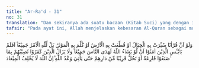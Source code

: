 ```yaml
---
title: "Ar-Ra'd - 31"
no: 31
translation: "Dan sekiranya ada suatu bacaan (Kitab Suci) yang dengan itu gunung-gunung dapat digoncangkan, atau bumi jadi terbelah, atau orang yang sudah mati dapat berbicara, (itulah Al-Qur'an). Sebenarnya segala urusan itu milik Allah. Maka tidakkah orang-orang yang beriman mengetahui bahwa sekiranya Allah menghendaki (semua manusia beriman), tentu Allah memberi petunjuk kepada manusia semuanya. Dan orang-orang kafir senantiasa ditimpa bencana disebabkan perbuatan mereka sendiri atau bencana itu terjadi dekat tempat kediaman mereka, sampai datang janji Allah (penaklukkan Mekah). Sungguh, Allah tidak menyalahi janji."
tafsir: "Pada ayat ini, Allah menjelaskan kebesaran Al-Quran sebagai mukjizat Nabi Muhammad saw. Namun sebelumnya, ayat ini menjelaskan bahwa walaupun ada satu bacaan atau Kitab Suci yang dapat menyebabkan gunung-gunung dapat berjalan, bumi dapat terbelah, atau orang-orang yang telah mati dapat hidup kembali dan berbicara, tetap akan ada orang-orang yang tidak beriman.\n\nMaksud pernyataan di atas adalah bahwa Allah telah memberikan mukjizat kepada Nabi Musa, seperti gunung Tur dapat berjalan, dan batu dapat mengeluarkan mata air setelah dipukul dengan tongkatnya. Allah swt juga telah memberikan mukjizat kepada Nabi Isa, sehingga ia dapat menghidupkan kembali orang-orang yang telah mati. Kepada Nabi Muhammad, Allah telah memberikan mukjizat terbesar yaitu Al-Quran, mukjizat yang bersifat abadi dan tetap dapat dilihat sampai sekarang. Al-Quran mengandung bukti-bukti yang menunjukkan kebesaran kekuasaan Allah dan keindahan ciptaan-Nya. Selain itu, Al-Quran membawa hikmah-hikmah, hukum-hukum, dan peraturan-peraturan yang diperlukan manusia untuk mengatur kehidupan dalam berbagai bidang baik ekonomi, politik, sosial, dan sebagainya, yang menjamin kehidupan yang bahagia di dunia dan akhirat jika mereka mau memahami dan mengamalkannya. Dengan demikian, mereka akan tampil menjadi bangsa dan umat yang terbaik di bumi ini. \n\nMenurut ath-thabrani dari Ibnu Abbas bahwa ada sekelompok kaum musyrikin Mekah, antara lain Abu Jahal dan Abdullah bin Abi Umayyah, mengadakan pertemuan di belakang Kabah, dan mengutus seseorang untuk memanggil Rasulullah saw. Beliau lalu datang ke tempat mereka, dan Abdullah bin Abi Umayyah mengatakan kepadanya bahwa mereka akan bersedia menjadi pengikutnya apabila beliau dapat membuktikan ke-mukjizatan Al-Quran untuk memindahkan gunung-gunung yang berada di sekitar Mekah, sehingga tempat tersebut menjadi lapang dan bisa dijadikan sebagai lahan pertanian. Jika hal tersebut dapat dilakukan Rasulullah, barulah mereka percaya bahwa ia benar-benar nabi dan rasul. Mereka juga meminta kepada Rasulullah agar dapat menguasai angin dan menjadikannya sebagai kendaraan pulang pergi dari Mekah ke negeri Syam. Menurut mereka, ini akan membuktikan bahwa Muhammad betul-betul nabi dan rasul Allah seperti Nabi Sulaiman yang mampu menggunakan angin sebagai kendaraan. Selain itu, mereka juga meminta agar Muhammad saw menghidupkan kembali nenek moyangnya yang telah lama meninggal dunia, seperti Qushai bin Kilab atau siapa saja yang mereka inginkan di antara nenek moyang mereka yang sudah mati. Mereka akan menanyakan kepada orang yang dihidupkan itu apakah dakwah yang disampaikan Muhammad saw benar atau tidak. Menurut mereka, hal ini adalah untuk membuktikan bahwa Nabi Muhammad saw benar-benar nabi dan rasul Allah sebagaimana halnya Nabi Isa as yang dengan mukjizatnya dapat menghidupkan kembali orang-orang yang telah mati.\n\nAllah swt lalu menurunkan ayat di atas untuk menegaskan bahwa seandainya Allah mengabulkan apa-apa yang mereka minta itu menjadi bagian dari kemukjizatan Al-Quran, pasti hal itu dapat terjadi, karena semuanya berada di bawah kekuasaan-Nya. Akan tetapi, seandainya hal tersebut benar-benar dikabulkan, mereka tetap tidak akan beriman kepada Allah, Nabi Muhammad, dan Al-Quran yang merupakan mukjizatnya.\n\nNabi Muhammad sangat ingin agar mereka itu beriman, namun mereka itu tidak juga beriman, bahkan mengajukan permintaan yang beraneka ragam. Oleh karena itu dalam ayat ini, Allah swt memberikan hiburan kepadanya dengan menegaskan bahwa ia dan orang-orang mukmin harus betul-betul memahami bahwa jika Allah menghendaki semua manusia beriman, pastilah Allah memberi petunjuk kepada mereka semuanya. Selain itu, orang-orang mukmin harus meyakini pula bahwa orang-orang kafir itu senantiasa akan ditimpa bencana dan kemurkaan Allah karena kekafiran dan perbuatan buruk mereka. Bencana itu bisa terjadi di dekat tempat kediaman mereka, sehingga akhirnya datanglah apa yang dijanjikan Allah, yaitu kehancuran mereka sendiri.\n\nPada akhir ayat ini, Allah menegaskan bahwa janji Allah untuk menolong kaum Muslimin dan membinasakan orang-orang kafir pasti akan terjadi, karena Allah tidak akan menyalahi janji-Nya."
---
```


وَلَوْ اَنَّ قُرْاٰنًا سُيِّرَتْ بِهِ الْجِبَالُ اَوْ قُطِّعَتْ بِهِ الْاَرْضُ اَوْ كُلِّمَ بِهِ الْمَوْتٰىۗ بَلْ لِّلّٰهِ الْاَمْرُ جَمِيْعًاۗ اَفَلَمْ يَا۟يْـَٔسِ الَّذِيْنَ اٰمَنُوْٓا اَنْ لَّوْ يَشَاۤءُ اللّٰهُ لَهَدَى النَّاسَ جَمِيْعًاۗ وَلَا يَزَالُ الَّذِيْنَ كَفَرُوْا تُصِيْبُهُمْ بِمَا صَنَعُوْا قَارِعَةٌ اَوْ تَحُلُّ قَرِيْبًا مِّنْ دَارِهِمْ حَتّٰى يَأْتِيَ وَعْدُ اللّٰهِ ۗاِنَّ اللّٰهَ لَا يُخْلِفُ الْمِيْعَادَ ࣖ 
